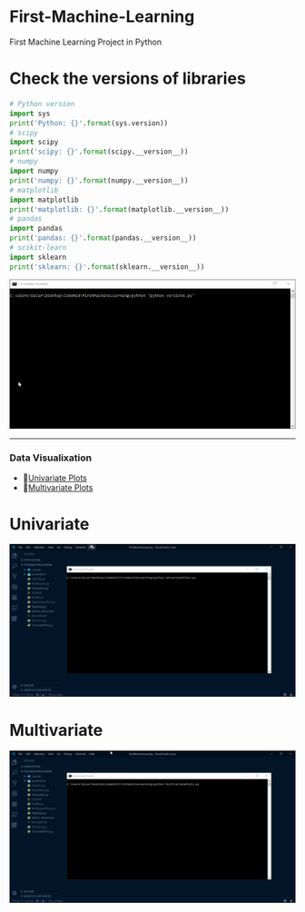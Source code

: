 # First-Machine-Learning
First Machine Learning Project in Python
# Check the versions of libraries
```python
# Python version
import sys
print('Python: {}'.format(sys.version))
# scipy
import scipy
print('scipy: {}'.format(scipy.__version__))
# numpy
import numpy
print('numpy: {}'.format(numpy.__version__))
# matplotlib
import matplotlib
print('matplotlib: {}'.format(matplotlib.__version__))
# pandas
import pandas
print('pandas: {}'.format(pandas.__version__))
# scikit-learn
import sklearn
print('sklearn: {}'.format(sklearn.__version__))
```
![Alt Text](https://github.com/ofuen/First-Machine-Learning/blob/master/screenshots/2019-01-16_13-40-53.gif)
***
### Data Visualixation
* :rocket:[Univariate Plots](#Univariate)
* :rocket:[Multivariate Plots](#Multivariate)

# Univariate
![Alt Text](https://github.com/ofuen/First-Machine-Learning/blob/master/screenshots/UnivariatePlots.gif)


# Multivariate
![Alt Text](https://github.com/ofuen/First-Machine-Learning/blob/master/screenshots/MultivariatePlots.gif)
